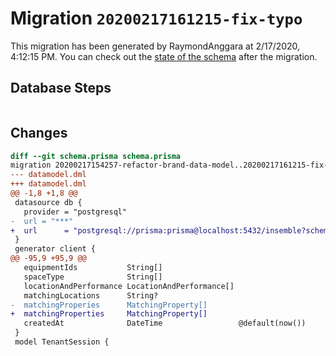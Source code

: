 # Migration `20200217161215-fix-typo`

This migration has been generated by RaymondAnggara at 2/17/2020, 4:12:15 PM.
You can check out the [state of the schema](./schema.prisma) after the migration.

## Database Steps

```sql

```

## Changes

```diff
diff --git schema.prisma schema.prisma
migration 20200217154257-refactor-brand-data-model..20200217161215-fix-typo
--- datamodel.dml
+++ datamodel.dml
@@ -1,8 +1,8 @@
 datasource db {
   provider = "postgresql"
-  url = "***"
+  url      = "postgresql://prisma:prisma@localhost:5432/insemble?schema=public"
 }
 generator client {
@@ -95,9 +95,9 @@
   equipmentIds           String[]
   spaceType              String[]
   locationAndPerformance LocationAndPerformance[]
   matchingLocations      String?
-  matchingProperies      MatchingProperty[]
+  matchingProperties     MatchingProperty[]
   createdAt              DateTime                 @default(now())
 }
 model TenantSession {
```


